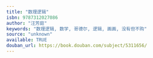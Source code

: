 ```yaml
---
title: "数理逻辑"
isbn: 9787312027086
author: "汪芳庭"
keywords: "数理逻辑, 数学, 哥德尔, 逻辑, 画画, 没有但不购"
source: "unknown"
available: TRUE
douban_url: https://book.douban.com/subject/5311656/
---
```

